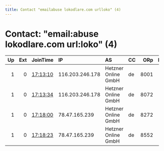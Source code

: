 ```yaml
---
title: Contact "emailabuse lokodlare.com urlloko" (4)
---
```


# Contact: "email:abuse lokodlare.com url:loko" (4)

|   Up |   Ext | JoinTime                                                                                              | IP              | AS                  | CC   |   ORp |   Dirp | OS    | Version   | Nickname        |   eFamMembers |
|-----:|------:|:------------------------------------------------------------------------------------------------------|:----------------|:--------------------|:-----|------:|-------:|:------|:----------|:----------------|--------------:|
|    1 |     0 | [17:13:10](https://nusenu.github.io/OrNetStats/w/relay/F112ED4D444F7AD86D5F5DC57B985E53A6778A6D.html) | 116.203.246.178 | Hetzner Online GmbH | de   |  8001 |      0 | Linux | 0.4.6.9   | hetzDEicebeer39 |           140 |
|    1 |     0 | [17:13:34](https://nusenu.github.io/OrNetStats/w/relay/EFEE90F4009957C0070383335B969DF84E28E443.html) | 116.203.246.178 | Hetzner Online GmbH | de   |  8072 |      0 | Linux | 0.4.6.9   | hetzDEicebeer40 |           140 |
|    1 |     0 | [17:18:00](https://nusenu.github.io/OrNetStats/w/relay/8145CC3F674F2E538F3FE64198FC7BB7FBD94B53.html) | 78.47.165.239   | Hetzner Online GmbH | de   |  8272 |      0 | Linux | 0.4.6.9   | hetzDEicebeer42 |           140 |
|    1 |     0 | [17:18:23](https://nusenu.github.io/OrNetStats/w/relay/B86B785DE416DAFE8ED66B1C829B0E6F57334518.html) | 78.47.165.239   | Hetzner Online GmbH | de   |  8552 |      0 | Linux | 0.4.6.9   | hetzDEicebeer41 |           140 |
